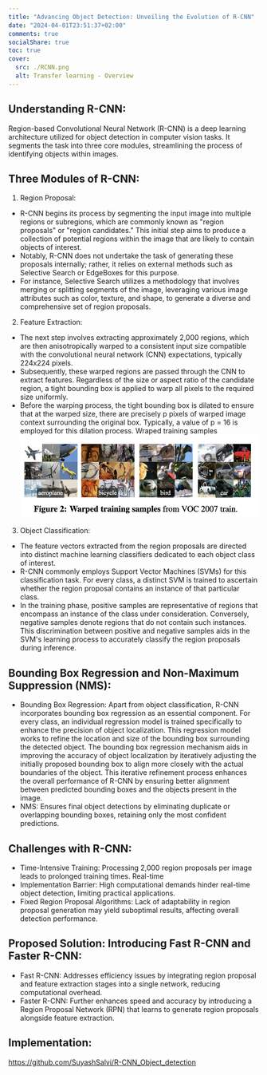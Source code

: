 ```yaml
---
title: "Advancing Object Detection: Unveiling the Evolution of R-CNN"
date: "2024-04-01T23:51:37+02:00"
comments: true
socialShare: true
toc: true
cover:
  src: ./RCNN.png
  alt: Transfer learning - Overview
---
```


## Understanding R-CNN:

Region-based Convolutional Neural Network (R-CNN) is a deep learning
architecture utilized for object detection in computer vision tasks. It segments
the task into three core modules, streamlining the process of identifying
objects within images.

## Three Modules of R-CNN:

1. Region Proposal:

- R-CNN begins its process by segmenting the input image into multiple regions
  or subregions, which are commonly known as "region proposals" or "region
  candidates." This initial step aims to produce a collection of potential
  regions within the image that are likely to contain objects of interest.
- Notably, R-CNN does not undertake the task of generating these proposals
  internally; rather, it relies on external methods such as Selective Search or
  EdgeBoxes for this purpose.
- For instance, Selective Search utilizes a methodology that involves merging or
  splitting segments of the image, leveraging various image attributes such as
  color, texture, and shape, to generate a diverse and comprehensive set of
  region proposals.

2. Feature Extraction:

- The next step involves extracting approximately 2,000 regions, which are then
  anisotropically warped to a consistent input size compatible with the
  convolutional neural network (CNN) expectations, typically 224x224 pixels.
- Subsequently, these warped regions are passed through the CNN to extract
  features. Regardless of the size or aspect ratio of the candidate region, a
  tight bounding box is applied to warp all pixels to the required size
  uniformly.
- Before the warping process, the tight bounding box is dilated to ensure that
  at the warped size, there are precisely p pixels of warped image context
  surrounding the original box. Typically, a value of p = 16 is employed for
  this dilation process. Wraped training samples
  ![Warped_training_samples](./warped.png)

3. Object Classification:

- The feature vectors extracted from the region proposals are directed into
  distinct machine learning classifiers dedicated to each object class of
  interest.
- R-CNN commonly employs Support Vector Machines (SVMs) for this classification
  task. For every class, a distinct SVM is trained to ascertain whether the
  region proposal contains an instance of that particular class.
- In the training phase, positive samples are representative of regions that
  encompass an instance of the class under consideration. Conversely, negative
  samples denote regions that do not contain such instances. This discrimination
  between positive and negative samples aids in the SVM's learning process to
  accurately classify the region proposals during inference.

## Bounding Box Regression and Non-Maximum Suppression (NMS):

- Bounding Box Regression: Apart from object classification, R-CNN incorporates
  bounding box regression as an essential component. For every class, an
  individual regression model is trained specifically to enhance the precision
  of object localization. This regression model works to refine the location and
  size of the bounding box surrounding the detected object. The bounding box
  regression mechanism aids in improving the accuracy of object localization by
  iteratively adjusting the initially proposed bounding box to align more
  closely with the actual boundaries of the object. This iterative refinement
  process enhances the overall performance of R-CNN by ensuring better alignment
  between predicted bounding boxes and the objects present in the image.
- NMS: Ensures final object detections by eliminating duplicate or overlapping
  bounding boxes, retaining only the most confident predictions.

## Challenges with R-CNN:

- Time-Intensive Training: Processing 2,000 region proposals per image leads to
  prolonged training times. Real-time
- Implementation Barrier: High computational demands hinder real-time object
  detection, limiting practical applications.
- Fixed Region Proposal Algorithms: Lack of adaptability in region proposal
  generation may yield suboptimal results, affecting overall detection
  performance.

## Proposed Solution: Introducing Fast R-CNN and Faster R-CNN:

- Fast R-CNN: Addresses efficiency issues by integrating region proposal and
  feature extraction stages into a single network, reducing computational
  overhead.
- Faster R-CNN: Further enhances speed and accuracy by introducing a Region
  Proposal Network (RPN) that learns to generate region proposals alongside
  feature extraction.

## Implementation:

https://github.com/SuyashSalvi/R-CNN_Object_detection
